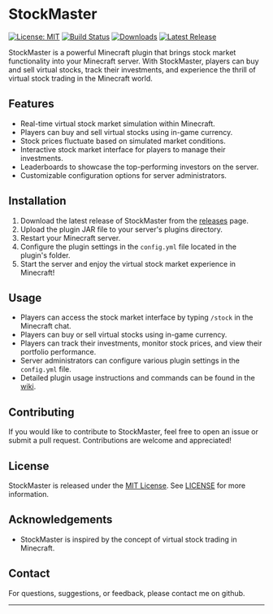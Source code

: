 # StockMaster

[![License: MIT](https://img.shields.io/badge/License-MIT-yellow.svg)](https://opensource.org/licenses/MIT)
[![Build Status](https://travis-ci.com/YourUsername/StockMaster.svg?branch=main)](https://travis-ci.com/YourUsername/StockMaster)
[![Downloads](https://img.shields.io/github/downloads/YourUsername/StockMaster/total.svg)](https://github.com/YourUsername/StockMaster/releases)
[![Latest Release](https://img.shields.io/github/v/release/YourUsername/StockMaster)](https://github.com/YourUsername/StockMaster/releases/latest)

StockMaster is a powerful Minecraft plugin that brings stock market functionality into your Minecraft server. With StockMaster, players can buy and sell virtual stocks, track their investments, and experience the thrill of virtual stock trading in the Minecraft world.

## Features

- Real-time virtual stock market simulation within Minecraft.
- Players can buy and sell virtual stocks using in-game currency.
- Stock prices fluctuate based on simulated market conditions.
- Interactive stock market interface for players to manage their investments.
- Leaderboards to showcase the top-performing investors on the server.
- Customizable configuration options for server administrators.

## Installation

1. Download the latest release of StockMaster from the [releases](https://github.com/YourUsername/StockMaster/releases) page.
2. Upload the plugin JAR file to your server's plugins directory.
3. Restart your Minecraft server.
4. Configure the plugin settings in the `config.yml` file located in the plugin's folder.
5. Start the server and enjoy the virtual stock market experience in Minecraft!

## Usage

- Players can access the stock market interface by typing `/stock` in the Minecraft chat.
- Players can buy or sell virtual stocks using in-game currency.
- Players can track their investments, monitor stock prices, and view their portfolio performance.
- Server administrators can configure various plugin settings in the `config.yml` file.
- Detailed plugin usage instructions and commands can be found in the [wiki](https://github.com/YourUsername/StockMaster/wiki).

## Contributing

If you would like to contribute to StockMaster, feel free to open an issue or submit a pull request. Contributions are welcome and appreciated!

## License

StockMaster is released under the [MIT License](https://opensource.org/licenses/MIT). See [LICENSE](LICENSE) for more information.

## Acknowledgements

- StockMaster is inspired by the concept of virtual stock trading in Minecraft.

## Contact

For questions, suggestions, or feedback, please contact me on github.

---